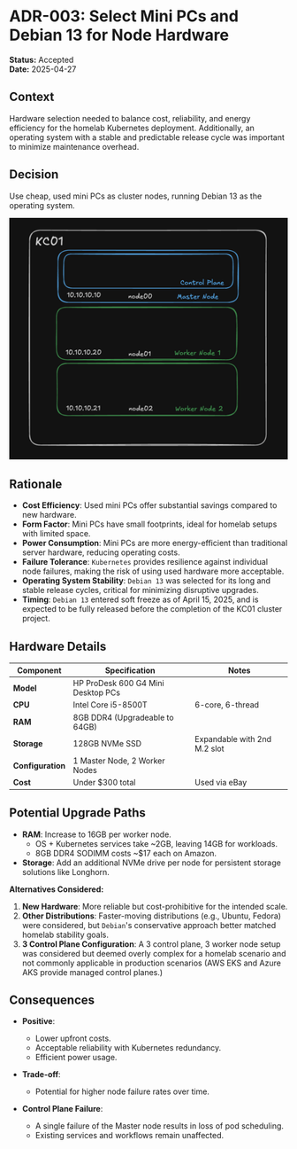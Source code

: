 # ADR-003: Select Mini PCs and Debian 13 for Node Hardware

**Status:** Accepted  
**Date:** 2025-04-27

## Context

Hardware selection needed to balance cost, reliability, and energy efficiency for the homelab Kubernetes deployment. Additionally, an operating system with a stable and predictable release cycle was important to minimize maintenance overhead.

## Decision

Use cheap, used mini PCs as cluster nodes, running Debian 13 as the operating system.

<img src="./diagrams/0003_cluster_diagram.png" alt="KC01 Cluster Diagram" width="600"/>

## Rationale

- **Cost Efficiency**: Used mini PCs offer substantial savings compared to new hardware.
- **Form Factor**: Mini PCs have small footprints, ideal for homelab setups with limited space.
- **Power Consumption**: Mini PCs are more energy-efficient than traditional server hardware, reducing operating costs.
- **Failure Tolerance**: `Kubernetes` provides resilience against individual node failures, making the risk of using used hardware more acceptable.
- **Operating System Stability**: `Debian 13` was selected for its long and stable release cycles, critical for minimizing disruptive upgrades.
- **Timing**: `Debian 13` entered soft freeze as of April 15, 2025, and is expected to be fully released before the completion of the KC01 cluster project.

## Hardware Details

| Component       | Specification                         | Notes             |
|------------------|--------------------------------------|-------------------|
| **Model**       | HP ProDesk 600 G4 Mini Desktop PCs    |                   |
| **CPU**         | Intel Core i5-8500T                   | 6-core, 6-thread  |   
| **RAM**         | 8GB DDR4 (Upgradeable to 64GB)        |                   |
| **Storage**     | 128GB NVMe SSD                        | Expandable with 2nd M.2 slot |
| **Configuration** | 1 Master Node, 2 Worker Nodes       |                   |
| **Cost**        | Under $300 total                      | Used via eBay     |

## Potential Upgrade Paths

- **RAM**: Increase to 16GB per worker node.  
  - OS + Kubernetes services take ~2GB, leaving 14GB for workloads.  
  - 8GB DDR4 SODIMM costs ~$17 each on Amazon.
- **Storage**: Add an additional NVMe drive per node for persistent storage solutions like Longhorn.

**Alternatives Considered:**
1. **New Hardware**: More reliable but cost-prohibitive for the intended scale.
2. **Other Distributions**: Faster-moving distributions (e.g., Ubuntu, Fedora) were considered, but `Debian`'s conservative approach better matched homelab stability goals.
3. **3 Control Plane Configuration**: A 3 control plane, 3 worker node setup was considered but deemed overly complex for a homelab scenario and not commonly applicable in production scenarios (AWS EKS and Azure AKS provide managed control planes.)

## Consequences
- **Positive**:  
  - Lower upfront costs.  
  - Acceptable reliability with Kubernetes redundancy.  
  - Efficient power usage.  

- **Trade-off**:  
  - Potential for higher node failure rates over time.  

- **Control Plane Failure**:  
  - A single failure of the Master node results in loss of pod scheduling.  
  - Existing services and workflows remain unaffected.
